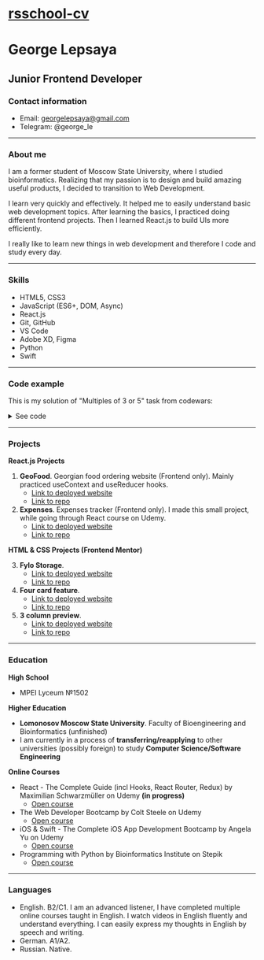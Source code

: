 # <a href="https://georgelepsaya.github.io/rsschool-cv/">rsschool-cv</a>
# George Lepsaya
## Junior Frontend Developer
### Contact information
- Email: georgelepsaya@gmail.com
- Telegram: @george_le


***
### About me
I am a former student of Moscow State University, where I studied bioinformatics. Realizing that my passion is to design and build amazing useful products, I decided to transition to Web Development.

I learn very quickly and effectively. It helped me to easily understand basic web development topics. After learning the basics, I practiced doing different frontend projects. Then I learned React.js to build UIs more efficiently.

I really like to learn new things in web development and therefore I code and study every day.

***
### Skills
- HTML5, CSS3
- JavaScript (ES6+, DOM, Async)
- React.js
- Git, GitHub
- VS Code
- Adobe XD, Figma
- Python
- Swift

***
### Code example
This is my solution of "Multiples of 3 or 5" task from codewars:
<details>
  <summary>See code</summary>
  
  <pre>
  const solution = (num) => {
    const res = [];
    if (num < 0) {
      return 0;
    }
    for (let i = 1; i < num / 5; i++) {
      if (!res.includes(5 * i)) {
        res.push(5 * i);
      }
    }
    for (let i = 1; i < num / 3; i++) {
      if (!res.includes(3 * i)) {
        res.push(3 * i);
      }
    }
    return res.reduce((prev, a) => prev + a, 0);
  };
  </pre>
</details>

***
### Projects
**React.js Projects**
1. **GeoFood**. Georgian food ordering website (Frontend only). Mainly practiced useContext and useReducer hooks.
    * <a href="https://georgelepsaya.github.io/geofood/">Link to deployed website</a>
    * <a href="https://github.com/georgelepsaya/geofood.git">Link to repo</a>
2. **Expenses**. Expenses tracker (Frontend only). I made this small project, while going through React course on Udemy.
    * <a href="https://georgelepsaya.github.io/Expenses/">Link to deployed website</a>
    * <a href="https://github.com/georgelepsaya/Expenses.git">Link to repo</a>

**HTML & CSS Projects (Frontend Mentor)**

3. **Fylo Storage**.
    * <a href="https://confident-wiles-387dd2.netlify.app/">Link to deployed website</a>
    * <a href="https://github.com/georgelepsaya/fylo-data-storage-component-master.git">Link to repo</a>
4. **Four card feature**.
    * <a href="https://tender-benz-04c755.netlify.app/">Link to deployed website</a>
    * <a href="https://github.com/georgelepsaya/4cardfeature.git">Link to repo</a>
5. **3 column preview**.
    * <a href="https://george-l-preview-component.netlify.app/">Link to deployed website</a>
    * <a href="https://github.com/georgelepsaya/3-column-preview-card-component-main.git">Link to repo</a>

***
### Education
**High School**
- MPEI Lyceum №1502

**Higher Education**
- **Lomonosov Moscow State University**. Faculty of Bioengineering and Bioinformatics (unfinished)
- I am currently in a process of **transferring/reapplying** to other universities (possibly foreign) to study **Computer Science/Software Engineering**

**Online Courses**
- React - The Complete Guide (incl Hooks, React Router, Redux) by Maximilian Schwarzmüller on Udemy **(in progress)**
    * <a href="https://www.udemy.com/course/react-the-complete-guide-incl-redux/">Open course</a>
- The Web Developer Bootcamp by Colt Steele on Udemy
    * <a href="https://www.udemy.com/share/101W923@3BRYV1BNZvp04_d3nTzIpeDcVVdynZKhqjmvc5W2ers1UuHUJZA051QV-mFKJl93xg==/">Open course</a>
- iOS & Swift - The Complete iOS App Development Bootcamp by Angela Yu on Udemy
    * <a href="https://www.udemy.com/course/ios-13-app-development-bootcamp/">Open course</a>
- Programming with Python by Bioinformatics Institute on Stepik
    * <a href="https://stepik.org/cert/804731">Open course</a>

***
### Languages
- English. B2/C1. I am an advanced listener, I have completed multiple online courses taught in English. I watch videos in English fluently and understand everything. I can easily express my thoughts in English by speech and writing.
- German. A1/A2.
- Russian. Native.
